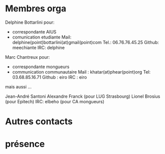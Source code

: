 # Membres orga

Delphine Bottarlini
pour:
 - correspondante AIUS
 - comunication etudiante
Mail: 		delphine(point)bottarlini(at)gmail(point)com
Tel.: 		06.76.76.45.25
Github: 	meechiante
IRC: 		delphine

Marc Chantreux
pour:
 - correspondante mongueurs
 - communication communautaire
Mail : 		khatar(at)phear(point)org
Tel:            03.68.85.16.71
Github : 	eiro
IRC : 		eiro

mais aussi ...

Jean-André Santoni
Alexandre Franck (pour LUG Strasbourg)
Lionel Brosius (pour Epitech)
IRC: elbeho (pour CA mongueurs)

# Autres contacts

# présence


